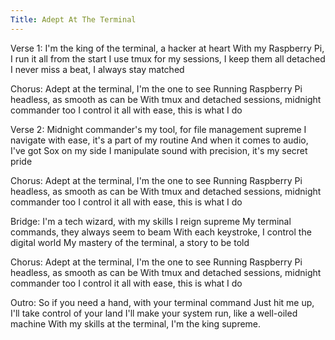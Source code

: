 ```yaml
---
Title: Adept At The Terminal
---
```


Verse 1:
I'm the king of the terminal, a hacker at heart
With my Raspberry Pi, I run it all from the start
I use tmux for my sessions, I keep them all detached
I never miss a beat, I always stay matched

Chorus:
Adept at the terminal, I'm the one to see
Running Raspberry Pi headless, as smooth as can be
With tmux and detached sessions, midnight commander too
I control it all with ease, this is what I do

Verse 2:
Midnight commander's my tool, for file management supreme
I navigate with ease, it's a part of my routine
And when it comes to audio, I've got Sox on my side
I manipulate sound with precision, it's my secret pride

Chorus:
Adept at the terminal, I'm the one to see
Running Raspberry Pi headless, as smooth as can be
With tmux and detached sessions, midnight commander too
I control it all with ease, this is what I do

Bridge:
I'm a tech wizard, with my skills I reign supreme
My terminal commands, they always seem to beam
With each keystroke, I control the digital world
My mastery of the terminal, a story to be told

Chorus:
Adept at the terminal, I'm the one to see
Running Raspberry Pi headless, as smooth as can be
With tmux and detached sessions, midnight commander too
I control it all with ease, this is what I do

Outro:
So if you need a hand, with your terminal command
Just hit me up, I'll take control of your land
I'll make your system run, like a well-oiled machine
With my skills at the terminal, I'm the king supreme.
